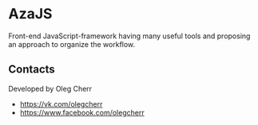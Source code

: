 # AzaJS
Front-end JavaScript-framework having many useful tools and proposing an approach to organize the workflow.

## Contacts
Developed by Oleg Cherr
* https://vk.com/olegcherr
* https://www.facebook.com/olegcherr
